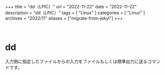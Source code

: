 +++
title = "dd（LPIC）"
url = "2022-11-22"
date = "2022-11-22"
description = "dd（LPIC）"
tags = [
  "Linux"
]
categories = [
  "Linux"
]
archives = "2022/11"
aliases = ["migrate-from-jekyl"]
+++

<br>

# dd

入力側に指定したファイルからの入力をファイルもしくは標準出力に送るコマンドです。
